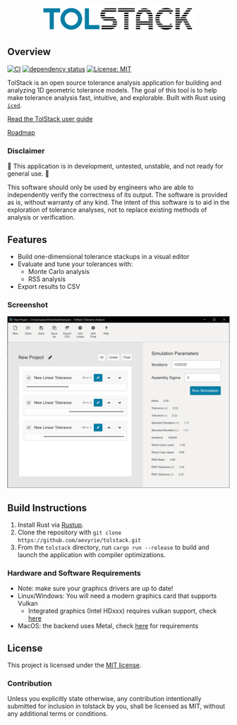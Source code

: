 <p align="center">
  <img src="docs/logo.png" width="350">
</p>

## Overview

[![CI](https://img.shields.io/github/workflow/status/aevyrie/tolstack/Continuous%20integration/master)](https://github.com/aevyrie/tolstack/actions?query=workflow%3A%22Continuous+integration%22+branch%3Amaster)
[![dependency status](https://deps.rs/repo/github/aevyrie/tolstack/status.svg)](https://deps.rs/repo/github/aevyrie/tolstack)
[![License: MIT](https://img.shields.io/badge/License-MIT-green.svg)](https://github.com/aevyrie/tolstack/blob/master/LICENSE)



TolStack is an open source tolerance analysis application for building and analyzing 1D geometric tolerance models. The goal of this tool is to help make tolerance analysis fast, intuitive, and explorable. Built with Rust using [`iced`](https://github.com/hecrj/iced).

[Read the TolStack user guide](https://aevyrie.github.io/tolstack/book/)

[Roadmap](https://github.com/aevyrie/tolstack/projects/1)

### Disclaimer

🚧 This application is in development, untested, unstable, and not ready for general use. 🚧

This software should only be used by engineers who are able to independently verify the correctness of its output. The software is provided as is, without warranty of any kind. The intent of this software is to aid in the exploration of tolerance analyses, not to replace existing methods of analysis or verification.

## Features

* Build one-dimensional tolerance stackups in a visual editor
* Evaluate and tune your tolerances with:
  * Monte Carlo analysis
  * RSS analysis
* Export results to CSV

### Screenshot

![Screenshot](docs/screenshot.png)

## Build Instructions

1. Install Rust via [Rustup](https://www.rust-lang.org/tools/install).
2. Clone the repository with `git clone https://github.com/aevyrie/tolstack.git`
3. From the `tolstack` directory, run `cargo run --release` to build and launch the application with compiler optimizations.

### Hardware and Software Requirements

* Note: make sure your graphics drivers are up to date!
* Linux/Windows: You will need a modern graphics card that supports Vulkan
  * Integrated graphics (Intel HDxxx) requires vulkan support, check [here](https://www.intel.com/content/www/us/en/support/articles/000005524/graphics.html)
* MacOS: the backend uses Metal, check [here](https://en.wikipedia.org/wiki/Metal_(API)#Supported_GPUs) for requirements

## License
This project is licensed under the [MIT license](https://github.com/aevyrie/tolstack/blob/master/LICENSE).

### Contribution
Unless you explicitly state otherwise, any contribution intentionally submitted for inclusion in tolstack by you, shall be licensed as MIT, without any additional terms or conditions.
